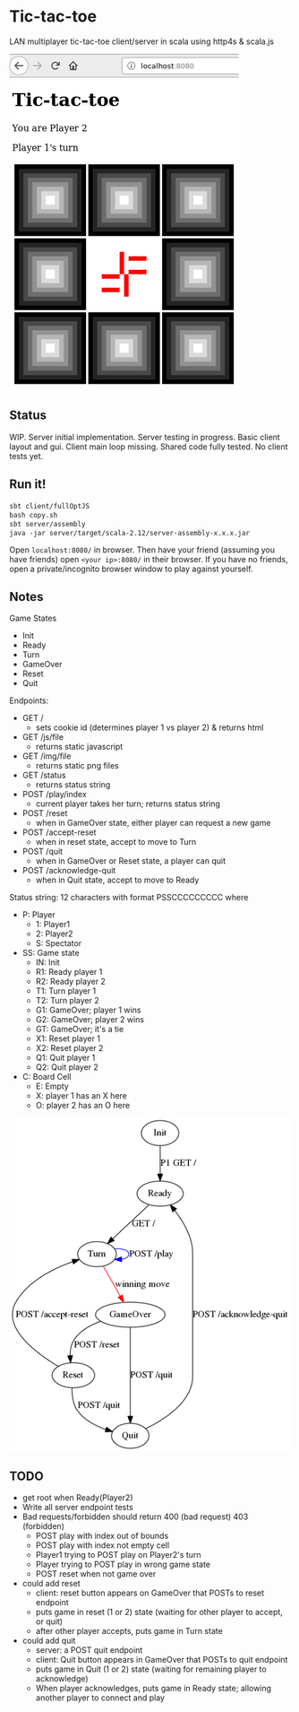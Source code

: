 Tic-tac-toe 
===========

LAN multiplayer tic-tac-toe client/server in scala using http4s & scala.js

![doc/client.png](doc/client.png)

Status
------

WIP.  Server initial implementation.
Server testing in progress.
Basic client layout and gui.
Client main loop missing.
Shared code fully tested.
No client tests yet.

Run it!
-------

```
sbt client/fullOptJS
bash copy.sh
sbt server/assembly
java -jar server/target/scala-2.12/server-assembly-x.x.x.jar
```

Open `localhost:8080/` in browser.
Then have your friend (assuming you have friends) open `<your ip>:8080/` in their browser.
If you have no friends, open a private/incognito browser window to play against yourself.

Notes
-----

Game States
- Init
- Ready
- Turn
- GameOver
- Reset
- Quit

Endpoints:
- GET /
    - sets cookie id (determines player 1 vs player 2) & returns html
- GET /js/file
    - returns static javascript
- GET /img/file
    - returns static png files
- GET /status
    - returns status string
- POST /play/index
    - current player takes her turn; returns status string
- POST /reset
    - when in GameOver state, either player can request a new game
- POST /accept-reset
    - when in reset state, accept to move to Turn
- POST /quit
    - when in GameOver or Reset state, a player can quit
- POST /acknowledge-quit
    - when in Quit state, accept to move to Ready

Status string: 12 characters with format PSSCCCCCCCCC where
- P: Player
    - 1: Player1
    - 2: Player2
    - S: Spectator
- SS: Game state
    - IN: Init
    - R1: Ready player 1
    - R2: Ready player 2
    - T1: Turn player 1
    - T2: Turn player 2
    - G1: GameOver; player 1 wins
    - G2: GameOver; player 2 wins
    - GT: GameOver; it's a tie
    - X1: Reset player 1
    - X2: Reset player 2
    - Q1: Quit player 1
    - Q2: Quit player 2
- C: Board Cell
    - E: Empty
    - X: player 1 has an X here
    - O: player 2 has an O here

![doc/finite-state-machine.png](doc/finite-state-machine.png)


TODO
----

- get root when Ready(Player2)
- Write all server endpoint tests
- Bad requests/forbidden should return 400 (bad request) 403 (forbidden)
    - POST play with index out of bounds
    - POST play with index not empty cell
    - Player1 trying to POST play on Player2's turn
    - Player trying to POST play in wrong game state
    - POST reset when not game over
- could add reset
    - client: reset button appears on GameOver that POSTs to reset endpoint
    - puts game in reset (1 or 2) state (waiting for other player to accept, or quit)
    - after other player accepts, puts game in Turn state
- could add quit
    - server: a POST quit endpoint
    - client: Quit button appears in GameOver that POSTs to quit endpoint
    - puts game in Quit (1 or 2) state (waiting for remaining player to acknowledge)
    - When player acknowledges, puts game in Ready state;
      allowing another player to connect and play
